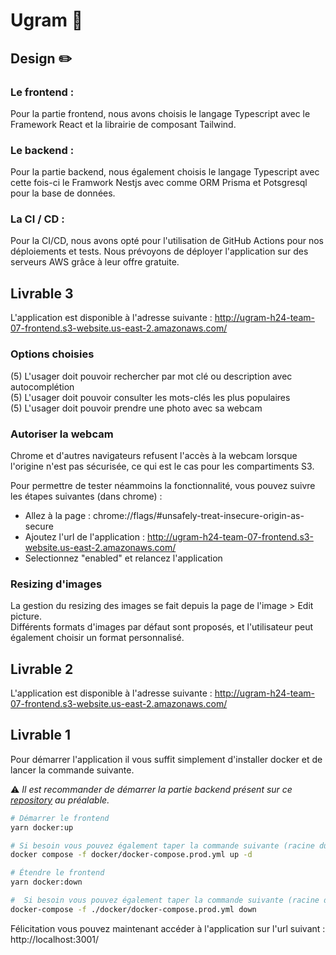 # Ugram  📸

## Design ✏️

### Le frontend :

Pour la partie frontend, nous avons choisis le langage Typescript avec le Framework React et la librairie de composant Tailwind.

### Le backend :

Pour la partie backend, nous également choisis le langage Typescript avec cette fois-ci le Framwork Nestjs avec comme ORM Prisma et Potsgresql pour la base de données.

### La CI / CD :

Pour la CI/CD, nous avons opté pour l'utilisation de GitHub Actions pour nos déploiements et tests. Nous prévoyons de déployer l'application sur des serveurs AWS grâce à leur offre gratuite.

## Livrable 3

L'application est disponible à l'adresse suivante : http://ugram-h24-team-07-frontend.s3-website.us-east-2.amazonaws.com/

### Options choisies

(5) L'usager doit pouvoir rechercher par mot clé ou description avec autocomplétion  
(5) L'usager doit pouvoir consulter les mots-clés les plus populaires  
(5) L'usager doit pouvoir prendre une photo avec sa webcam

### Autoriser la webcam

Chrome et d'autres navigateurs refusent l'accès à la webcam lorsque l'origine n'est pas sécurisée, ce qui est le cas pour les compartiments S3.

Pour permettre de tester néammoins la fonctionnalité, vous pouvez suivre les étapes suivantes (dans chrome) : 

* Allez à la page : chrome://flags/#unsafely-treat-insecure-origin-as-secure
* Ajoutez l'url de l'application : http://ugram-h24-team-07-frontend.s3-website.us-east-2.amazonaws.com/
* Selectionnez "enabled" et relancez l'application

### Resizing d'images

La gestion du resizing des images se fait depuis la page de l'image > Edit picture.  
Différents formats d'images par défaut sont proposés, et l'utilisateur peut également choisir un format personnalisé.

## Livrable 2

L'application est disponible à l'adresse suivante : http://ugram-h24-team-07-frontend.s3-website.us-east-2.amazonaws.com/

## Livrable 1

Pour démarrer l'application il vous suffit simplement d'installer docker et de lancer la commande suivante.

⚠️ *Il est recommander de démarrer la partie backend présent sur ce [repository](https://github.com/GLO3112-classrooms/ugram-h2024-team-07-backend) au préalable.*

```bash
# Démarrer le frontend
yarn docker:up

# Si besoin vous pouvez également taper la commande suivante (racine du projet)
docker compose -f docker/docker-compose.prod.yml up -d

# Étendre le frontend
yarn docker:down

#  Si besoin vous pouvez également taper la commande suivante (racine du projet)
docker-compose -f ./docker/docker-compose.prod.yml down
```

Félicitation vous pouvez maintenant accéder à l'application sur l'url suivant : http://localhost:3001/
